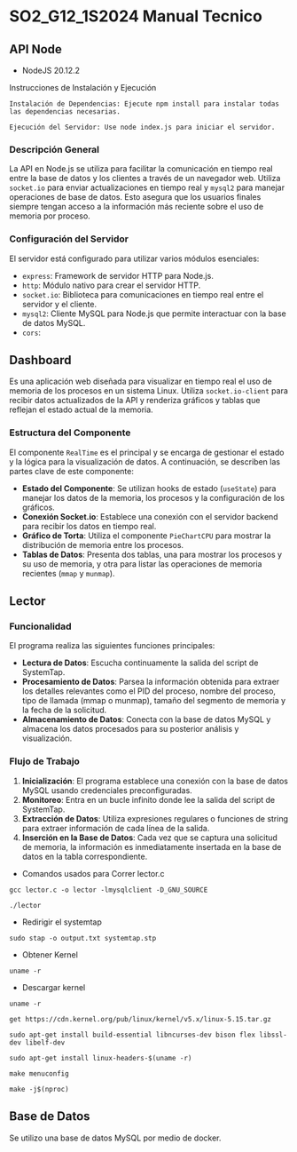# SO2_G12_1S2024 Manual Tecnico


## API Node


- NodeJS 20.12.2

Instrucciones de Instalación y Ejecución

    Instalación de Dependencias: Ejecute npm install para instalar todas las dependencias necesarias. 

    Ejecución del Servidor: Use node index.js para iniciar el servidor.

### Descripción General
La API en Node.js se utiliza para facilitar la comunicación en tiempo real entre la base de datos y los clientes a través de un navegador web. Utiliza `socket.io` para enviar actualizaciones en tiempo real y `mysql2` para manejar operaciones de base de datos. Esto asegura que los usuarios finales siempre tengan acceso a la información más reciente sobre el uso de memoria por proceso.

### Configuración del Servidor
El servidor está configurado para utilizar varios módulos esenciales:
- `express`: Framework de servidor HTTP para Node.js.
- `http`: Módulo nativo para crear el servidor HTTP.
- `socket.io`: Biblioteca para comunicaciones en tiempo real entre el servidor y el cliente.
- `mysql2`: Cliente MySQL para Node.js que permite interactuar con la base de datos MySQL.
- `cors`:


## Dashboard

Es una aplicación web diseñada para visualizar en tiempo real el uso de memoria de los procesos en un sistema Linux. Utiliza `socket.io-client` para recibir datos actualizados de la API y renderiza gráficos y tablas que reflejan el estado actual de la memoria.

### Estructura del Componente
El componente `RealTime` es el principal y se encarga de gestionar el estado y la lógica para la visualización de datos. A continuación, se describen las partes clave de este componente:

- **Estado del Componente**: Se utilizan hooks de estado (`useState`) para manejar los datos de la memoria, los procesos y la configuración de los gráficos.
- **Conexión Socket.io**: Establece una conexión con el servidor backend para recibir los datos en tiempo real.
- **Gráfico de Torta**: Utiliza el componente `PieChartCPU` para mostrar la distribución de memoria entre los procesos.
- **Tablas de Datos**: Presenta dos tablas, una para mostrar los procesos y su uso de memoria, y otra para listar las operaciones de memoria recientes (`mmap` y `munmap`).



## Lector

### Funcionalidad
El programa realiza las siguientes funciones principales:
- **Lectura de Datos**: Escucha continuamente la salida del script de SystemTap.
- **Procesamiento de Datos**: Parsea la información obtenida para extraer los detalles relevantes como el PID del proceso, nombre del proceso, tipo de llamada (mmap o munmap), tamaño del segmento de memoria y la fecha de la solicitud.
- **Almacenamiento de Datos**: Conecta con la base de datos MySQL y almacena los datos procesados para su posterior análisis y visualización.

### Flujo de Trabajo
1. **Inicialización**: El programa establece una conexión con la base de datos MySQL usando credenciales preconfiguradas.
2. **Monitoreo**: Entra en un bucle infinito donde lee la salida del script de SystemTap.
3. **Extracción de Datos**: Utiliza expresiones regulares o funciones de string para extraer información de cada línea de la salida.
4. **Inserción en la Base de Datos**: Cada vez que se captura una solicitud de memoria, la información es inmediatamente insertada en la base de datos en la tabla correspondiente.


- Comandos usados para Correr lector.c

```
gcc lector.c -o lector -lmysqlclient -D_GNU_SOURCE
```

```
./lector
```






- Redirigir el systemtap

```
sudo stap -o output.txt systemtap.stp
```


- Obtener Kernel

```
uname -r
```

- Descargar kernel

```
uname -r
```

```
get https://cdn.kernel.org/pub/linux/kernel/v5.x/linux-5.15.tar.gz
```

```
sudo apt-get install build-essential libncurses-dev bison flex libssl-dev libelf-dev
```

```
sudo apt-get install linux-headers-$(uname -r)
```

```
make menuconfig
```

```
make -j$(nproc)
```

## Base de Datos

Se utilizo una base de datos MySQL por medio de docker.




